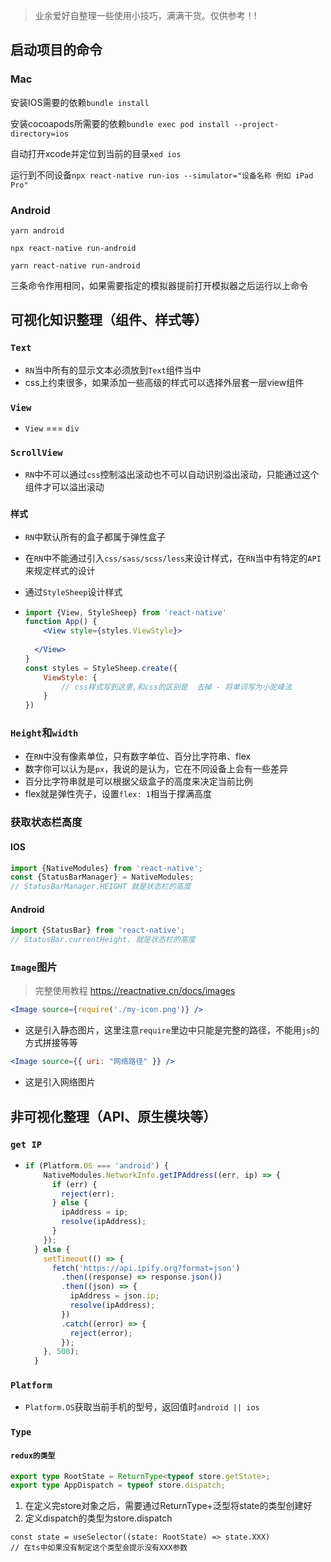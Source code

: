 > 业余爱好自整理一些使用小技巧，满满干货。仅供参考！!

## 启动项目的命令

### Mac

安装IOS需要的依赖`bundle install`

安装cocoapods所需要的依赖`bundle exec pod install --project-directory=ios`

自动打开xcode并定位到当前的目录`xed ios`

运行到不同设备`npx react-native run-ios --simulator="设备名称 例如 iPad Pro"`

### Android

`yarn android`

`npx react-native run-android`

`yarn react-native run-android`

三条命令作用相同，如果需要指定的模拟器提前打开模拟器之后运行以上命令



## 可视化知识整理（组件、样式等）

### `Text`

- `RN`当中所有的显示文本必须放到`Text`组件当中
- css上约束很多，如果添加一些高级的样式可以选择外层套一层view组件

### `View`

- `View` === `div`

### `ScrollView`

- `RN`中不可以通过`css`控制溢出滚动也不可以自动识别溢出滚动，只能通过这个组件才可以溢出滚动



### `样式`

- `RN`中默认所有的盒子都属于弹性盒子

- 在`RN`中不能通过引入`css/sass/scss/less`来设计样式，在`RN`当中有特定的`API`来规定样式的设计

- 通过`StyleSheep`设计样式

- ```jsx
  import {View, StyleSheep} from 'react-native'
  function App() {
      <View style={styles.ViewStyle}>
  		
  	</View>
  }
  const styles = StyleSheep.create({
      ViewStyle: {
          // css样式写到这里,和css的区别是  去掉 - 将单词写为小驼峰法
      }
  })
  
  ```



### `Height`和`width`

- 在`RN`中没有像素单位，只有数字单位、百分比字符串、flex
- 数字你可以认为是`px`，我说的是认为，它在不同设备上会有一些差异
- 百分比字符串就是可以根据父级盒子的高度来决定当前比例
- flex就是弹性壳子，设置`flex: 1`相当于撑满高度

### 获取状态栏高度

#### IOS

``` js
import {NativeModules} from 'react-native';
const {StatusBarManager} = NativeModules;
// StatusBarManager.HEIGHT 就是状态栏的高度
```

#### Android

``` js
import {StatusBar} from 'react-native';
// StatusBar.currentHeight. 就是状态栏的高度
```



### `Image`图片

> 完整使用教程 https://reactnative.cn/docs/images

```jsx
<Image source={require('./my-icon.png')} />
```

- 这是引入静态图片，这里注意`require`里边中只能是完整的路径，不能用`js`的方式拼接等等

```jsx
<Image source={{ uri: "网络路径" }} />
```

- 这是引入网络图片



## 非可视化整理（API、原生模块等）


### `get IP`
- ``` jsx
  if (Platform.OS === 'android') {
      NativeModules.NetworkInfo.getIPAddress((err, ip) => {
        if (err) {
          reject(err);
        } else {
          ipAddress = ip;
          resolve(ipAddress);
        }
      });
    } else {
      setTimeout(() => {
        fetch('https://api.ipify.org?format=json')
          .then((response) => response.json())
          .then((json) => {
            ipAddress = json.ip;
            resolve(ipAddress);
          })
          .catch((error) => {
            reject(error);
          });
      }, 500);
    }

### `Platform`
- `Platform.OS`获取当前手机的型号，返回值时`android || ios`



### `Type`

#### `redux的类型`

``` typescript
export type RootState = ReturnType<typeof store.getState>;
export type AppDispatch = typeof store.dispatch;
```

1. 在定义完store对象之后，需要通过ReturnType+泛型将state的类型创建好
2. 定义dispatch的类型为store.dispatch

``` tsx
const state = useSelector((state: RootState) => state.XXX)
// 在ts中如果没有制定这个类型会提示没有XXX参数
```


